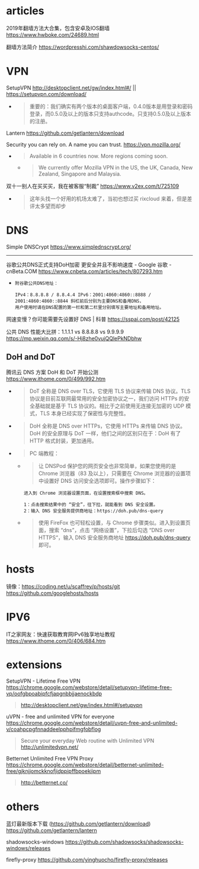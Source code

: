 
# articles

2019年翻墙方法大合集，包含安卓及IOS翻墙 https://www.hwboke.com/24689.html

翻墙方法简介 https://wordpresshi.com/shawdowsocks-centos/

# VPN

SetupVPN http://desktopclient.net/gw/index.html#/ || https://setupvpn.com/download/
- > 重要的：我们确实有两个版本的桌面客户端，0.4.0版本是用登录和密码登录，而0.5.0及以上的版本只支持authcode。只支持0.5.0及以上版本的注册。

Lantern https://github.com/getlantern/download

Security you can rely on. A name you can trust. https://vpn.mozilla.org/
- > Available in 6 countries now. More regions coming soon.
  * > We currently offer Mozilla VPN in the US, the UK, Canada, New Zealand, Singapore and Malaysia.

双十一别人在买买买，我在被客服“制裁” https://www.v2ex.com/t/725109
- > 这年头找一个好用的机场太难了，当初也想过买 rixcloud 来着，但是差评太多望而却步

# DNS

Simple DNSCrypt https://www.simplednscrypt.org/

--------------------------------------------------

谷歌公共DNS正式支持DoH加密 更安全并且不影响速度 - Google 谷歌 - cnBeta.COM https://www.cnbeta.com/articles/tech/807293.htm
-  ```
   附谷歌公共DNS地址：

   IPv4：8.8.8.8 / 8.8.4.4 IPv6：2001:4860:4860::8888 / 2001:4860:4860::8844 斜杠前后分别为主要DNS和备用DNS，
   用户使用时请在DNS配置的第一栏和第二栏里分别填写主要地址和备用地址。
   ```

网速变慢？你可能需要先设置好 DNS | 科普 https://sspai.com/post/42125

公共 DNS 性能大比拼：1.1.1.1 vs 8.8.8.8 vs 9.9.9.9 https://mp.weixin.qq.com/s/-Hj8zhe0vujQQlePkNDbhw

## DoH and DoT

腾讯云 DNS 方案 DoH 和 DoT 开始公测 https://www.ithome.com/0/499/992.htm
- > DoT 全称是 DNS over TLS，它使用 TLS 协议来传输 DNS 协议。TLS 协议是目前互联网最常用的安全加密协议之一，我们访问 HTTPs 的安全基础就是基于 TLS 协议的。相比于之前使用无连接无加密的 UDP 模式，TLS 本身已经实现了保密性与完整性。
- > DoH 全称是 DNS over HTTPs，它使用 HTTPs 来传输 DNS 协议。DoH 的安全原理与 DoT 一样，他们之间的区别只在于：DoH 有了 HTTP 格式封装，更加通用。
- > PC 端教程：
  * > 让 DNSPod 保护您的网页安全也非常简单，如果您使用的是 Chrome 浏览器（83 及以上），只需要在 Chrome 浏览器的设置项中设置好 DNS 访问安全选项即可。操作步骤如下：
    ```console
    进入到 Chrome 浏览器设置页面，在设置搜索框中搜索 DNS。

    1：点击搜索结果中的 “安全”，往下拉，就能看到 DNS 安全设置。
    2：输入 DNS 安全服务提供商地址：https://doh.pub/dns-query
    ```
  * > 使用 FireFox 也可轻松设置，与 Chrome 步骤类似。进入到设置页面，搜索 “dns”，点击 “网络设置”，下拉后勾选 “DNS over HTTPS“，输入 DNS 安全服务商地址 https://doh.pub/dns-query 即可。

# hosts

镜像：https://coding.net/u/scaffrey/p/hosts/git https://github.com/googlehosts/hosts

# IPV6

IT之家网友：快速获取教育网IPv6独享地址教程 https://www.ithome.com/0/406/684.htm

# extensions

SetupVPN - Lifetime Free VPN https://chrome.google.com/webstore/detail/setupvpn-lifetime-free-vp/oofgbpoabipfcfjapgnbbjjaenockbdp
> http://desktopclient.net/gw/index.html#/setupvpn

uVPN - free and unlimited VPN for everyone https://chrome.google.com/webstore/detail/uvpn-free-and-unlimited-v/coahpcpgfnnaddeelpphpifmgfobflog
> Secure your everyday Web routine with Unlimited VPN http://unlimitedvpn.net/

Betternet Unlimited Free VPN Proxy https://chrome.google.com/webstore/detail/betternet-unlimited-free/gjknjjomckknofjidppipffbpoekiipm
> http://betternet.co/

# others

蓝灯最新版本下载 (https://github.com/getlantern/download) https://github.com/getlantern/lantern

shadowsocks-windows https://github.com/shadowsocks/shadowsocks-windows/releases

firefly-proxy https://github.com/yinghuocho/firefly-proxy/releases
